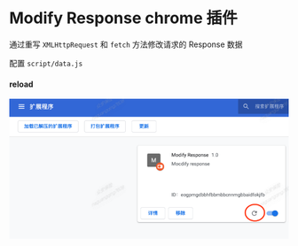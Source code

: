 # Modify Response chrome 插件

通过重写 `XMLHttpRequest` 和 `fetch` 方法修改请求的 Response 数据

配置 `script/data.js`

#### reload

![](./extensions.png)

